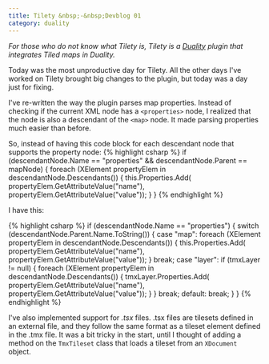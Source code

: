 ```yaml
---
title: Tilety &nbsp;-&nbsp;Devblog 01
category: duality
---
```

*For those who do not know what Tilety is, Tilety is a [Duality](http://duality.adamslair.net/) plugin that integrates Tiled maps in Duality.*

Today was the most unproductive day for Tilety. All the other days I've worked on Tilety brought big changes to the plugin, but today was a day just for fixing.

I've re-written the way the plugin parses map properties. Instead of checking if the current XML node has a `<properties>` node, I realized that the node is also a descendant of the `<map>` node. It made parsing properties much easier than before. 

So, instead of having this code block for each descendant node that supports the property node:
{% highlight csharp %}
if (descendantNode.Name == "properties" && descendantNode.Parent == mapNode)
{
	foreach (XElement propertyElem in descendantNode.Descendants())
	{
		this.Properties.Add(
		propertyElem.GetAttributeValue("name"), 
		propertyElem.GetAttributeValue("value"));
	}
}
{% endhighlight %}

I have this:

{% highlight csharp %}
if (descendantNode.Name == "properties")
{
	switch (descendantNode.Parent.Name.ToString())
	{
		case "map":
			foreach (XElement propertyElem in descendantNode.Descendants())
			{
				this.Properties.Add(
				propertyElem.GetAttributeValue("name"), 
				propertyElem.GetAttributeValue("value"));
			}
			break;
		case "layer":
			if (tmxLayer != null)
			{
				foreach (XElement propertyElem in descendantNode.Descendants())
				{
					tmxLayer.Properties.Add(
					propertyElem.GetAttributeValue("name"), 
					propertyElem.GetAttributeValue("value"));
				}
			}
			break;
		default:
			break;
	}
}
{% endhighlight %}

I've also implemented support for *.tsx* files. .tsx files are tilesets defined in an external file, and they follow the same format as a tileset element defined in the .tmx file. It was a bit tricky in the start, until I thought of adding a method on the `TmxTileset` class that loads a tileset from an `XDocument` object.

